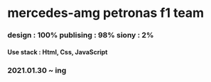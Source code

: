 ﻿# mercedes-amg petronas f1 team
<h3>design : 100% publising : 98% siony : 2%</h3>
<h4>Use stack : Html, Css, JavaScript</h4>
<h3>2021.01.30 ~ ing</h3>
